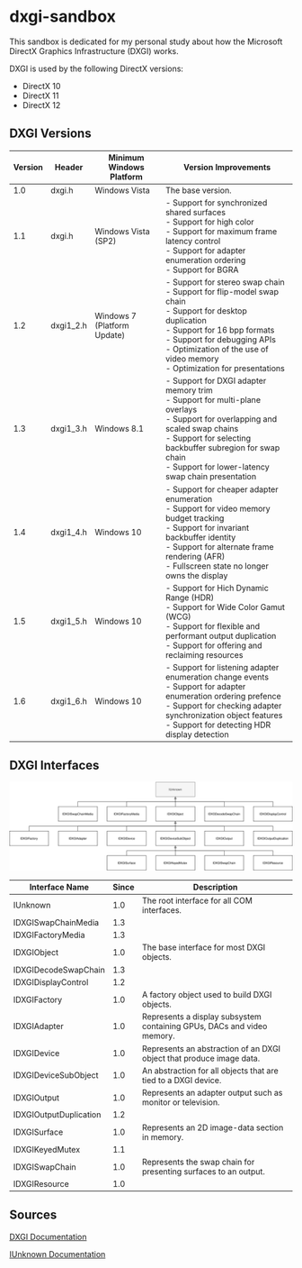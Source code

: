 # dxgi-sandbox
This sandbox is dedicated for my personal study about how the Microsoft DirectX Graphics Infrastructure (DXGI) works.

DXGI is used by the following DirectX versions:
* DirectX 10
* DirectX 11
* DirectX 12

## DXGI Versions

| Version | Header    | Minimum Windows Platform    | Version Improvements |
| ------- | --------- | --------------------------- | -------------------- |
|   1.0	  | dxgi.h    | Windows Vista     		    | The base version. | 
|   1.1	  | dxgi.h    | Windows Vista (SP2) 		| - Support for synchronized shared surfaces<br/> - Support for high color<br/> - Support for maximum frame latency control<br/> - Support for adapter enumeration ordering<br/> - Support for BGRA<br/> |
|   1.2	  | dxgi1_2.h | Windows 7 (Platform Update) | - Support for stereo swap chain<br/> - Support for flip-model swap chain<br/> - Support for desktop duplication<br/> - Support for 16 bpp formats<br/> - Support for debugging APIs<br/> - Optimization of the use of video memory<br/> - Optimization for presentations |
|   1.3	  | dxgi1_3.h | Windows 8.1                 | - Support for DXGI adapter memory trim<br/> - Support for multi-plane overlays<br/> - Support for overlapping and scaled swap chains<br/> - Support for selecting backbuffer subregion for swap chain<br/> - Support for lower-latency swap chain presentation |
|   1.4	  | dxgi1_4.h | Windows 10                  | - Support for cheaper adapter enumeration<br/> - Support for video memory budget tracking<br/> - Support for invariant backbuffer identity<br/> - Support for alternate frame rendering (AFR)<br/> - Fullscreen state no longer owns the display |
|   1.5	  | dxgi1_5.h | Windows 10                  | - Support for Hich Dynamic Range (HDR)<br/> - Support for Wide Color Gamut (WCG)<br/> - Support for flexible and performant output duplication<br/> - Support for offering and reclaiming resources |
|   1.6   | dxgi1_6.h | Windows 10                  | - Support for listening adapter enumeration change events<br/> - Support for adapter enumeration ordering prefence<br/> - Support for checking adapter synchronization object features<br/> - Support for detecting HDR display detection |

## DXGI Interfaces

![alt text](https://github.com/toivjon/dxgi-sandbox/blob/master/images/dxgi-interfaces.svg "DXGI Interfaces")

| Interface Name         | Since | Description |
| ---------------------- | ----- | ----------- |
| IUnknown               | 1.0   | The root interface for all COM interfaces. |
| IDXGISwapChainMedia    | 1.3   | |
| IDXGIFactoryMedia      | 1.3   | |
| IDXGIObject            | 1.0   | The base interface for most DXGI objects. |
| IDXGIDecodeSwapChain   | 1.3   | |
| IDXGIDisplayControl    | 1.2   | |
| IDXGIFactory           | 1.0   | A factory object used to build DXGI objects. |
| IDXGIAdapter 		     | 1.0   | Represents a display subsystem containing GPUs, DACs and video memory. |
| IDXGIDevice 		     | 1.0   | Represents an abstraction of an DXGI object that produce image data. |
| IDXGIDeviceSubObject 	 | 1.0   | An abstraction for all objects that are tied to a DXGI device. |
| IDXGIOutput            | 1.0   | Represents an adapter output such as monitor or television. |
| IDXGIOutputDuplication | 1.2   | |
| IDXGISurface           | 1.0   | Represents an 2D image-data section in memory. |
| IDXGIKeyedMutex        | 1.1   | |
| IDXGISwapChain         | 1.0   | Represents the swap chain for presenting surfaces to an output. |
| IDXGIResource          | 1.0   | |

## Sources

[DXGI Documentation](https://docs.microsoft.com/fi-fi/windows/win32/direct3ddxgi/dx-graphics-dxgi)

[IUnknown Documentation](https://docs.microsoft.com/en-us/windows/win32/api/unknwn/nn-unknwn-iunknown)